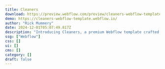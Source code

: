 ```yaml
---
title: Cleaners
download: https://preview.webflow.com/preview/cleaners-webflow-template?utm_medium=preview_link&utm_source=designer&utm_content=cleaners-webflow-template&preview=8e766a2d131d3d79b14cce88b94edc9b&workflow=preview
demo: https://cleaners-webflow-template.webflow.io/
author: "Rick Mummery"
date: 2024-12-01T05:07:49.817Z
description: "Introducing Cleaners, a premium Webflow template crafted for cleaning service companies. Transform your online presence with a sleek, modern design, seamless CMS integration, and impactful features tailored for success."
ssg: ["Webflow"]
css: []
ui: []
cms: []
category: []
draft: false
---
```

